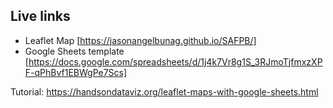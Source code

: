## Live links

- Leaflet Map [https://jasonangelbunag.github.io/SAFPB/]
- Google Sheets template [https://docs.google.com/spreadsheets/d/1j4k7Vr8g1S_3RJmoTjfmxzXPF-qPhBvf1EBWgPe7Scs]

Tutorial: https://handsondataviz.org/leaflet-maps-with-google-sheets.html
